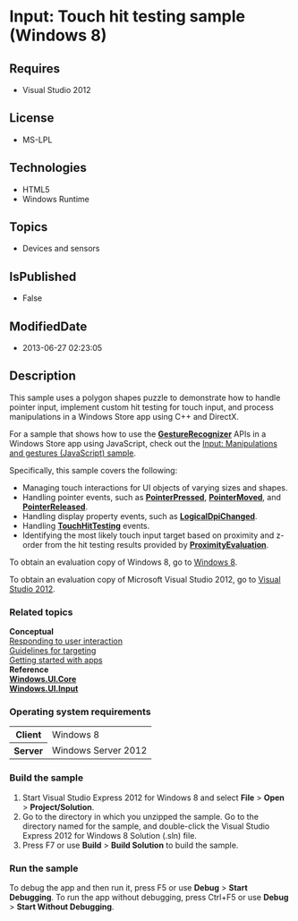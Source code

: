 # Input: Touch hit testing sample (Windows 8)
## Requires
* Visual Studio 2012
## License
* MS-LPL
## Technologies
* HTML5
* Windows Runtime
## Topics
* Devices and sensors
## IsPublished
* False
## ModifiedDate
* 2013-06-27 02:23:05
## Description

<div id="mainSection">
<p>This sample uses a polygon shapes puzzle to demonstrate how to handle pointer input, implement custom hit testing for touch input, and process manipulations in a Windows Store app using C&#43;&#43; and DirectX.
</p>
<p>For a sample that shows how to use the <a href="http://msdn.microsoft.com/library/windows/apps/br241937">
<b>GestureRecognizer</b></a>&nbsp;APIs in a Windows Store app using JavaScript, check out the
<a href="http://go.microsoft.com/fwlink/p/?linkid=231638">Input: Manipulations and gestures (JavaScript) sample</a>.</p>
<p>Specifically, this sample covers the following:</p>
<ul>
<li>Managing touch interactions for UI objects of varying sizes and shapes. </li><li>Handling pointer events, such as <a href="http://msdn.microsoft.com/library/windows/apps/br208225_pointerpressed">
<b>PointerPressed</b></a>, <a href="http://msdn.microsoft.com/library/windows/apps/br208225_pointermoved">
<b>PointerMoved</b></a>, and <a href="http://msdn.microsoft.com/library/windows/apps/br208225_pointerreleased">
<b>PointerReleased</b></a>. </li><li>Handling display property events, such as <a href="http://msdn.microsoft.com/library/windows/apps/br226143_logicaldpichanged">
<b>LogicalDpiChanged</b></a>. </li><li>Handling <a href="http://msdn.microsoft.com/library/windows/apps/br208225_touchhittesting">
<b>TouchHitTesting</b></a> events. </li><li>Identifying the most likely touch input target based on proximity and z-order from the hit testing results provided by
<a href="http://msdn.microsoft.com/library/windows/apps/br208376"><b>ProximityEvaluation</b></a>.
</li></ul>
<p></p>
<p>To obtain an evaluation copy of Windows&nbsp;8, go to <a href="http://go.microsoft.com/fwlink/p/?linkid=241655">
Windows&nbsp;8</a>.</p>
<p>To obtain an evaluation copy of Microsoft Visual Studio&nbsp;2012, go to <a href="http://go.microsoft.com/fwlink/p/?linkid=241656">
Visual Studio&nbsp;2012</a>.</p>
<h3><a id="related_topics"></a>Related topics</h3>
<dl><dt><b>Conceptual</b> </dt><dt><a href="http://msdn.microsoft.com/library/windows/apps/hh700412">Responding to user interaction</a>
</dt><dt><a href="http://msdn.microsoft.com/library/windows/apps/hh465326">Guidelines for targeting</a>
</dt><dt><a href="http://msdn.microsoft.com/library/windows/apps/">Getting started with apps</a>
</dt><dt><b>Reference</b> </dt><dt><a href="http://msdn.microsoft.com/library/windows/apps/br208383"><b>Windows.UI.Core</b></a>
</dt><dt><a href="http://msdn.microsoft.com/library/windows/apps/br242084"><b>Windows.UI.Input</b></a>
</dt></dl>
<h3>Operating system requirements</h3>
<table>
<tbody>
<tr>
<th>Client</th>
<td><dt>Windows&nbsp;8 </dt></td>
</tr>
<tr>
<th>Server</th>
<td><dt>Windows Server&nbsp;2012 </dt></td>
</tr>
</tbody>
</table>
<h3>Build the sample</h3>
<ol>
<li>Start Visual Studio Express&nbsp;2012 for Windows&nbsp;8 and select <b>File</b> &gt; <b>
Open</b> &gt; <b>Project/Solution</b>. </li><li>Go to the directory in which you unzipped the sample. Go to the directory named for the sample, and double-click the Visual Studio Express&nbsp;2012 for Windows&nbsp;8 Solution (.sln) file.
</li><li>Press F7 or use <b>Build</b> &gt; <b>Build Solution</b> to build the sample. </li></ol>
<h3>Run the sample</h3>
<p>To debug the app and then run it, press F5 or use <b>Debug</b> &gt; <b>Start Debugging</b>. To run the app without debugging, press Ctrl&#43;F5 or use
<b>Debug</b> &gt; <b>Start Without Debugging</b>.</p>
</div>
